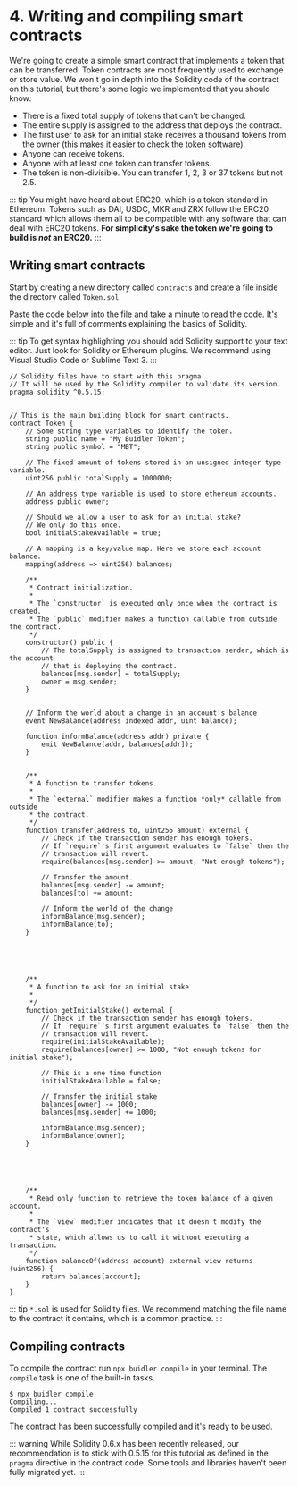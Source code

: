 # 4. Writing and compiling smart contracts

We're going to create a simple smart contract that implements a token that can be transferred. Token contracts are most frequently used to exchange or store value. We won't go in depth into the Solidity code of the contract on this tutorial, but there's some logic we implemented that you should know:

- There is a fixed total supply of tokens that can't be changed.
- The entire supply is assigned to the address that deploys the contract.
- The first user to ask for an initial stake receives a thousand tokens from the owner (this makes it easier to check the token software).
- Anyone can receive tokens.
- Anyone with at least one token can transfer tokens.
- The token is non-divisible. You can transfer 1, 2, 3 or 37 tokens but not 2.5.

::: tip
You might have heard about ERC20, which is a token standard in Ethereum. Tokens such as DAI, USDC, MKR and ZRX follow the ERC20 standard which allows them all to be compatible with any software that can deal with ERC20 tokens. **For simplicity's sake the token we're going to build is *not* an ERC20.**
:::

## Writing smart contracts

Start by creating a new directory called `contracts` and create a file inside the directory called `Token.sol`. 

Paste the code below into the file and take a minute to read the code. It's simple and it's full of comments explaining the basics of Solidity.

::: tip
To get syntax highlighting you should add Solidity support to your text editor. Just look for Solidity or Ethereum plugins. We recommend using Visual Studio Code or Sublime Text 3.
::: 

```solidity
// Solidity files have to start with this pragma.
// It will be used by the Solidity compiler to validate its version.
pragma solidity ^0.5.15;


// This is the main building block for smart contracts.
contract Token {
    // Some string type variables to identify the token.
    string public name = "My Buidler Token";
    string public symbol = "MBT";

    // The fixed amount of tokens stored in an unsigned integer type variable.
    uint256 public totalSupply = 1000000;

    // An address type variable is used to store ethereum accounts.
    address public owner;
    
    // Should we allow a user to ask for an initial stake?
    // We only do this once.
    bool initialStakeAvailable = true;

    // A mapping is a key/value map. Here we store each account balance.
    mapping(address => uint256) balances;

    /**
     * Contract initialization.
     *
     * The `constructor` is executed only once when the contract is created.
     * The `public` modifier makes a function callable from outside the contract.
     */
    constructor() public {
        // The totalSupply is assigned to transaction sender, which is the account
        // that is deploying the contract.
        balances[msg.sender] = totalSupply;
        owner = msg.sender;
    }
    
    
    // Inform the world about a change in an account's balance
    event NewBalance(address indexed addr, uint balance);

    function informBalance(address addr) private {
        emit NewBalance(addr, balances[addr]);
    }


    /**
     * A function to transfer tokens.
     *
     * The `external` modifier makes a function *only* callable from outside
     * the contract.
     */
    function transfer(address to, uint256 amount) external {
        // Check if the transaction sender has enough tokens.
        // If `require`'s first argument evaluates to `false` then the
        // transaction will revert.
        require(balances[msg.sender] >= amount, "Not enough tokens");

        // Transfer the amount.
        balances[msg.sender] -= amount;
        balances[to] += amount;
        
        // Inform the world of the change
        informBalance(msg.sender);
        informBalance(to);        
    }
    
    
    
    
    
    /**
     * A function to ask for an initial stake
     *
     */
    function getInitialStake() external {
        // Check if the transaction sender has enough tokens.
        // If `require`'s first argument evaluates to `false` then the
        // transaction will revert.
        require(initialStakeAvailable); 
        require(balances[owner] >= 1000, "Not enough tokens for initial stake");

        // This is a one time function
        initialStakeAvailable = false;

        // Transfer the initial stake
        balances[owner] -= 1000;
        balances[msg.sender] += 1000;
        
        informBalance(msg.sender);
        informBalance(owner);        
    }    
    
    
    
    
    
    /**
     * Read only function to retrieve the token balance of a given account.
     *
     * The `view` modifier indicates that it doesn't modify the contract's
     * state, which allows us to call it without executing a transaction.
     */
    function balanceOf(address account) external view returns (uint256) {
        return balances[account];
    }
}
```

::: tip
`*.sol` is used for Solidity files. We recommend matching the file name to the contract it contains, which is a common practice.
:::


## Compiling contracts
To compile the contract run `npx buidler compile` in your terminal. The `compile` task is one of the built-in tasks.

```
$ npx buidler compile
Compiling...
Compiled 1 contract successfully
```

The contract has been successfully compiled and it's ready to be used. 

::: warning
While Solidity 0.6.x has been recently released, our recommendation is to stick with 0.5.15 for this tutorial as defined in the `pragma` directive in the contract code. Some tools and libraries haven't been fully migrated yet.
:::
